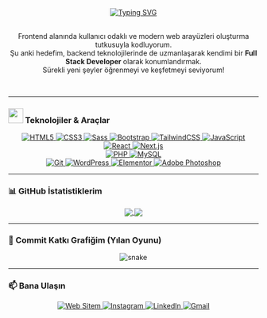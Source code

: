 <div align="center">
  <a href="https://github.com/BurakQL">
    <img src="https://readme-typing-svg.demolab.com?font=Fira+Code&size=28&pause=1000&color=20C20E&center=true&vCenter=true&width=435&lines=Selam!+Ben+Burak+%F0%9F%91%8B;Junior+Frontend+Developer;Hedefim:+Full+Stack+Developer+%F0%9F%9A%80" alt="Typing SVG" />
  </a>
</div>

<div align="center">
  <br>
  <p align="center">
    Frontend alanında kullanıcı odaklı ve modern web arayüzleri oluşturma tutkusuyla kodluyorum.<br>
    Şu anki hedefim, backend teknolojilerinde de uzmanlaşarak kendimi bir <b>Full Stack Developer</b> olarak konumlandırmak. <br>
    Sürekli yeni şeyler öğrenmeyi ve keşfetmeyi seviyorum!
  </p>
  <br>
</div>

---

### <img src="https://media.giphy.com/media/WUlplcMpOCEmTGBtBW/giphy.gif" width="30"> Teknolojiler & Araçlar

<p align="center">
  <a href="https://developer.mozilla.org/en-US/docs/Web/Guide/HTML/HTML5" target="_blank" rel="noreferrer">
    <img src="https://img.shields.io/badge/HTML5-E34F26?style=for-the-badge&logo=html5&logoColor=white" alt="HTML5" />
  </a>
  <a href="https://www.w3.org/Style/CSS/specs.en.html" target="_blank" rel="noreferrer">
    <img src="https://img.shields.io/badge/CSS3-1572B6?style=for-the-badge&logo=css3&logoColor=white" alt="CSS3" />
  </a>
  <a href="https://sass-lang.com" target="_blank" rel="noreferrer">
    <img src="https://img.shields.io/badge/Sass-CC6699?style=for-the-badge&logo=sass&logoColor=white" alt="Sass" />
  </a>
  <a href="https://getbootstrap.com" target="_blank" rel="noreferrer">
    <img src="https://img.shields.io/badge/Bootstrap-7952B3?style=for-the-badge&logo=bootstrap&logoColor=white" alt="Bootstrap" />
  </a>
  <a href="https://tailwindcss.com/" target="_blank" rel="noreferrer">
    <img src="https://img.shields.io/badge/Tailwind_CSS-06B6D4?style=for-the-badge&logo=tailwind-css&logoColor=white" alt="TailwindCSS" />
  </a>
  <a href="https://developer.mozilla.org/en-US/docs/Web/JavaScript" target="_blank" rel="noreferrer">
    <img src="https://img.shields.io/badge/JavaScript-F7DF1E?style=for-the-badge&logo=javascript&logoColor=black" alt="JavaScript" />
  </a>
  <a href="https://reactjs.org/" target="_blank" rel="noreferrer">
    <img src="https://img.shields.io/badge/React-20232A?style=for-the-badge&logo=react&logoColor=61DAFB" alt="React" />
  </a>
  <a href="https://nextjs.org/" target="_blank" rel="noreferrer">
    <img src="https://img.shields.io/badge/Next.js-000000?style=for-the-badge&logo=nextdotjs&logoColor=white" alt="Next.js" />
  </a>
  
  <br>

  <a href="https://www.php.net" target="_blank" rel="noreferrer">
    <img src="https://img.shields.io/badge/PHP-777BB4?style=for-the-badge&logo=php&logoColor=white" alt="PHP" />
  </a>
  <a href="https://www.mysql.com/" target="_blank" rel="noreferrer">
    <img src="https://img.shields.io/badge/MySQL-4479A1?style=for-the-badge&logo=mysql&logoColor=white" alt="MySQL" />
  </a>

  <br>
  
  <a href="https://git-scm.com/" target="_blank" rel="noreferrer">
    <img src="https://img.shields.io/badge/Git-F05032?style=for-the-badge&logo=git&logoColor=white" alt="Git" />
  </a>
  <a href="https://wordpress.org" target="_blank" rel="noreferrer">
    <img src="https://img.shields.io/badge/WordPress-21759B?style=for-the-badge&logo=wordpress&logoColor=white" alt="WordPress" />
  </a>
  <a href="https://elementor.com/" target="_blank" rel="noreferrer">
    <img src="https://img.shields.io/badge/Elementor-D32752?style=for-the-badge&logo=elementor&logoColor=white" alt="Elementor" />
  </a>
  <a href="https://www.adobe.com/products/photoshop.html" target="_blank" rel="noreferrer">
    <img src="https://img.shields.io/badge/Adobe_Photoshop-31A8FF?style=for-the-badge&logo=Adobe%20Photoshop&logoColor=black" alt="Adobe Photoshop" />
  </a>
</p>

---

### 📊 GitHub İstatistiklerim

<p align="center">
  <a href="https://github.com/anuraghazra/github-readme-stats">
    <img align="center" src="https://github-readme-stats.vercel.app/api?username=BurakQL&show_icons=true&locale=tr&theme=radical" />
  </a>
  <a href="https://github.com/anuraghazra/github-readme-stats">
    <img align="center" src="https://github-readme-stats.vercel.app/api/top-langs?username=BurakQL&locale=tr&layout=compact&theme=radical" />
  </a>
</p>

---

### 🐍 Commit Katkı Grafiğim (Yılan Oyunu)

<p align="center">
  <img src="https://github.com/BurakQL/BurakQL/blob/output/github-contribution-grid-snake.svg" alt="snake" />
</p>

---

### 📫 Bana Ulaşın

<p align="center">
  <a href="https://WEBSITENIZ.COM" target="_blank">
    <img src="https://img.shields.io/badge/Web_Sitem-000000?style=for-the-badge&logo=About.me&logoColor=white" alt="Web Sitem"/>
  </a>
  <a href="https://www.instagram.com/burakql_/" target="_blank">
    <img src="https://img.shields.io/badge/Instagram-E4405F?style=for-the-badge&logo=instagram&logoColor=white" alt="Instagram"/>
  </a>
  <a href="https://www.linkedin.com/in/KULLANICI_ADIN/" target="_blank">
    <img src="https://img.shields.io/badge/LinkedIn-0077B5?style=for-the-badge&logo=linkedin&logoColor=white" alt="LinkedIn"/>
  </a>
  <a href="mailto:KULLANICI_ADIN@gmail.com">
    <img src="https://img.shields.io/badge/Gmail-D14836?style=for-the-badge&logo=gmail&logoColor=white" alt="Gmail"/>
  </a>
</p>
